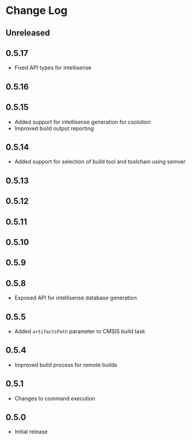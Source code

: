 # Change Log

## Unreleased

## 0.5.17

- Fixed API types for intellisense

## 0.5.16

## 0.5.15

- Added support for intellisense generation for csolution
- Improved build output reporting

## 0.5.14

- Added support for selection of build tool and toolchain using semver

## 0.5.13

## 0.5.12

## 0.5.11

## 0.5.10

## 0.5.9

## 0.5.8

- Exposed API for intellisense database generation

## 0.5.5

- Added `artifactsPath` parameter to CMSIS build task

## 0.5.4

- Improved build process for remote builds

## 0.5.1

- Changes to command execution

## 0.5.0

- Initial release
